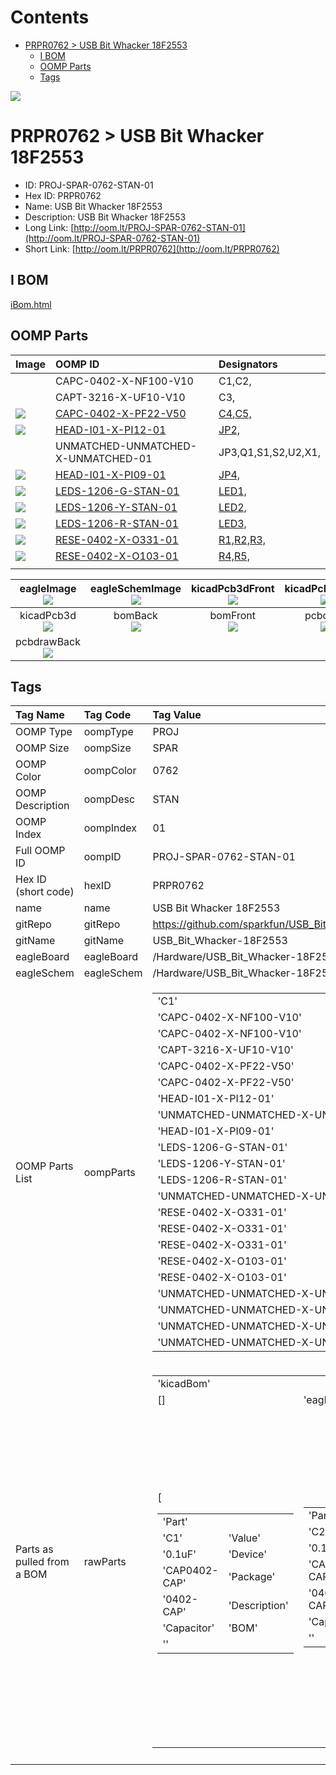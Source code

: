 



Contents
========

* [PRPR0762 > USB Bit Whacker 18F2553](#prpr0762--usb-bit-whacker-18f2553)
	* [I BOM](#i-bom)
	* [OOMP Parts](#oomp-parts)
	* [Tags](#tags)
  
![][im]
# PRPR0762 > USB Bit Whacker 18F2553

- ID: PROJ-SPAR-0762-STAN-01
- Hex ID: PRPR0762
- Name: USB Bit Whacker 18F2553
- Description: USB Bit Whacker 18F2553
- Long Link: [http://oom.lt/PROJ-SPAR-0762-STAN-01](http://oom.lt/PROJ-SPAR-0762-STAN-01)
- Short Link: [http://oom.lt/PRPR0762](http://oom.lt/PRPR0762)

## I BOM
  
[iBom.html](https://htmlpreview.github.io/?https://github.com/oomlout/oomlout_OOMP_projects/blob/main/PROJ/SPAR/0762/STAN/01ibom.html)
## OOMP Parts
  

|Image|OOMP ID|Designators|
| :--- | :--- | :--- |
|![]()|CAPC-0402-X-NF100-V10|C1,C2,|
|![]()|CAPT-3216-X-UF10-V10|C3,|
|[![](https://raw.githubusercontent.com/oomlout/oomlout_OOMP_parts_V2/CAPC/0402/X/PF22/V50/main/image_140.jpg)](https://github.com/oomlout/oomlout_OOMP_parts_V2/CAPC/0402/X/PF22/V50/tree/main/)|[CAPC-0402-X-PF22-V50](https://github.com/oomlout/oomlout_OOMP_parts_V2/CAPC/0402/X/PF22/V50/tree/main/)|[C4,C5,](https://github.com/oomlout/oomlout_OOMP_parts_V2/CAPC/0402/X/PF22/V50/tree/main/)|
|[![](https://raw.githubusercontent.com/oomlout/oomlout_OOMP_parts_V2/HEAD/I01/X/PI12/01/main/image_140.jpg)](https://github.com/oomlout/oomlout_OOMP_parts_V2/HEAD/I01/X/PI12/01/tree/main/)|[HEAD-I01-X-PI12-01](https://github.com/oomlout/oomlout_OOMP_parts_V2/HEAD/I01/X/PI12/01/tree/main/)|[JP2,](https://github.com/oomlout/oomlout_OOMP_parts_V2/HEAD/I01/X/PI12/01/tree/main/)|
|![]()|UNMATCHED-UNMATCHED-X-UNMATCHED-01|JP3,Q1,S1,S2,U2,X1,|
|[![](https://raw.githubusercontent.com/oomlout/oomlout_OOMP_parts_V2/HEAD/I01/X/PI09/01/main/image_140.jpg)](https://github.com/oomlout/oomlout_OOMP_parts_V2/HEAD/I01/X/PI09/01/tree/main/)|[HEAD-I01-X-PI09-01](https://github.com/oomlout/oomlout_OOMP_parts_V2/HEAD/I01/X/PI09/01/tree/main/)|[JP4,](https://github.com/oomlout/oomlout_OOMP_parts_V2/HEAD/I01/X/PI09/01/tree/main/)|
|[![](https://raw.githubusercontent.com/oomlout/oomlout_OOMP_parts_V2/LEDS/1206/G/STAN/01/main/image_140.jpg)](https://github.com/oomlout/oomlout_OOMP_parts_V2/LEDS/1206/G/STAN/01/tree/main/)|[LEDS-1206-G-STAN-01](https://github.com/oomlout/oomlout_OOMP_parts_V2/LEDS/1206/G/STAN/01/tree/main/)|[LED1,](https://github.com/oomlout/oomlout_OOMP_parts_V2/LEDS/1206/G/STAN/01/tree/main/)|
|[![](https://raw.githubusercontent.com/oomlout/oomlout_OOMP_parts_V2/LEDS/1206/Y/STAN/01/main/image_140.jpg)](https://github.com/oomlout/oomlout_OOMP_parts_V2/LEDS/1206/Y/STAN/01/tree/main/)|[LEDS-1206-Y-STAN-01](https://github.com/oomlout/oomlout_OOMP_parts_V2/LEDS/1206/Y/STAN/01/tree/main/)|[LED2,](https://github.com/oomlout/oomlout_OOMP_parts_V2/LEDS/1206/Y/STAN/01/tree/main/)|
|[![](https://raw.githubusercontent.com/oomlout/oomlout_OOMP_parts_V2/LEDS/1206/R/STAN/01/main/image_140.jpg)](https://github.com/oomlout/oomlout_OOMP_parts_V2/LEDS/1206/R/STAN/01/tree/main/)|[LEDS-1206-R-STAN-01](https://github.com/oomlout/oomlout_OOMP_parts_V2/LEDS/1206/R/STAN/01/tree/main/)|[LED3,](https://github.com/oomlout/oomlout_OOMP_parts_V2/LEDS/1206/R/STAN/01/tree/main/)|
|[![](https://raw.githubusercontent.com/oomlout/oomlout_OOMP_parts_V2/RESE/0402/X/O331/01/main/image_140.jpg)](https://github.com/oomlout/oomlout_OOMP_parts_V2/RESE/0402/X/O331/01/tree/main/)|[RESE-0402-X-O331-01](https://github.com/oomlout/oomlout_OOMP_parts_V2/RESE/0402/X/O331/01/tree/main/)|[R1,R2,R3,](https://github.com/oomlout/oomlout_OOMP_parts_V2/RESE/0402/X/O331/01/tree/main/)|
|[![](https://raw.githubusercontent.com/oomlout/oomlout_OOMP_parts_V2/RESE/0402/X/O103/01/main/image_140.jpg)](https://github.com/oomlout/oomlout_OOMP_parts_V2/RESE/0402/X/O103/01/tree/main/)|[RESE-0402-X-O103-01](https://github.com/oomlout/oomlout_OOMP_parts_V2/RESE/0402/X/O103/01/tree/main/)|[R4,R5,](https://github.com/oomlout/oomlout_OOMP_parts_V2/RESE/0402/X/O103/01/tree/main/)|
||||
  

|eagleImage<br>[![](https://raw.githubusercontent.com/oomlout/oomlout_OOMP_projects_V2/PROJ/SPAR/0762/STAN/01/main/eagleImage_140.png)](https://github.com/oomlout/oomlout_OOMP_projects_V2/PROJ/SPAR/0762/STAN/01/tree/main/eagleImage.png)|eagleSchemImage<br>[![](https://raw.githubusercontent.com/oomlout/oomlout_OOMP_projects_V2/PROJ/SPAR/0762/STAN/01/main/eagleSchemImage_140.png)](https://github.com/oomlout/oomlout_OOMP_projects_V2/PROJ/SPAR/0762/STAN/01/tree/main/eagleSchemImage.png)|kicadPcb3dFront<br>[![](https://raw.githubusercontent.com/oomlout/oomlout_OOMP_projects_V2/PROJ/SPAR/0762/STAN/01/main/kicadPcb3dFront_140.png)](https://github.com/oomlout/oomlout_OOMP_projects_V2/PROJ/SPAR/0762/STAN/01/tree/main/kicadPcb3dFront.png)|kicadPcb3dBack<br>[![](https://raw.githubusercontent.com/oomlout/oomlout_OOMP_projects_V2/PROJ/SPAR/0762/STAN/01/main/kicadPcb3dBack_140.png)](https://github.com/oomlout/oomlout_OOMP_projects_V2/PROJ/SPAR/0762/STAN/01/tree/main/kicadPcb3dBack.png)|
| :---: | :---: | :---: | :---: |
|kicadPcb3d<br>[![](https://raw.githubusercontent.com/oomlout/oomlout_OOMP_projects_V2/PROJ/SPAR/0762/STAN/01/main/kicadPcb3d_140.png)](https://github.com/oomlout/oomlout_OOMP_projects_V2/PROJ/SPAR/0762/STAN/01/tree/main/kicadPcb3d.png)|bomBack<br>[![](https://raw.githubusercontent.com/oomlout/oomlout_OOMP_projects_V2/PROJ/SPAR/0762/STAN/01/main/bomBack_140.png)](https://github.com/oomlout/oomlout_OOMP_projects_V2/PROJ/SPAR/0762/STAN/01/tree/main/bomBack.png)|bomFront<br>[![](https://raw.githubusercontent.com/oomlout/oomlout_OOMP_projects_V2/PROJ/SPAR/0762/STAN/01/main/bomFront_140.png)](https://github.com/oomlout/oomlout_OOMP_projects_V2/PROJ/SPAR/0762/STAN/01/tree/main/bomFront.png)|pcbdraw<br>[![](https://raw.githubusercontent.com/oomlout/oomlout_OOMP_projects_V2/PROJ/SPAR/0762/STAN/01/main/pcbdraw_140.png)](https://github.com/oomlout/oomlout_OOMP_projects_V2/PROJ/SPAR/0762/STAN/01/tree/main/pcbdraw.svg)|
|pcbdrawBack<br>[![](https://raw.githubusercontent.com/oomlout/oomlout_OOMP_projects_V2/PROJ/SPAR/0762/STAN/01/main/pcbdrawBack_140.png)](https://github.com/oomlout/oomlout_OOMP_projects_V2/PROJ/SPAR/0762/STAN/01/tree/main/pcbdrawBack.svg)||||

## Tags
  

|Tag Name|Tag Code|Tag Value|
| :--- | :--- | :--- |
|OOMP Type|oompType|PROJ|
|OOMP Size|oompSize|SPAR|
|OOMP Color|oompColor|0762|
|OOMP Description|oompDesc|STAN|
|OOMP Index|oompIndex|01|
|Full OOMP ID|oompID|PROJ-SPAR-0762-STAN-01|
|Hex ID (short code)|hexID|PRPR0762|
|name|name|USB Bit Whacker 18F2553|
|gitRepo|gitRepo|https://github.com/sparkfun/USB_Bit_Whacker-18F2553|
|gitName|gitName|USB_Bit_Whacker-18F2553|
|eagleBoard|eagleBoard|/Hardware/USB_Bit_Whacker-18F2553.brd|
|eagleSchem|eagleSchem|/Hardware/USB_Bit_Whacker-18F2553.sch|
|OOMP Parts List|oompParts|<table><tr><td>'C1'</td></tr><tr><td> 'CAPC-0402-X-NF100-V10'</td><td> 'C2'</td></tr><tr><td> 'CAPC-0402-X-NF100-V10'</td><td> 'C3'</td></tr><tr><td> 'CAPT-3216-X-UF10-V10'</td><td> 'C4'</td></tr><tr><td> 'CAPC-0402-X-PF22-V50'</td><td> 'C5'</td></tr><tr><td> 'CAPC-0402-X-PF22-V50'</td><td> 'JP2'</td></tr><tr><td> 'HEAD-I01-X-PI12-01'</td><td> 'JP3'</td></tr><tr><td> 'UNMATCHED-UNMATCHED-X-UNMATCHED-01'</td><td> 'JP4'</td></tr><tr><td> 'HEAD-I01-X-PI09-01'</td><td> 'LED1'</td></tr><tr><td> 'LEDS-1206-G-STAN-01'</td><td> 'LED2'</td></tr><tr><td> 'LEDS-1206-Y-STAN-01'</td><td> 'LED3'</td></tr><tr><td> 'LEDS-1206-R-STAN-01'</td><td> 'Q1'</td></tr><tr><td> 'UNMATCHED-UNMATCHED-X-UNMATCHED-01'</td><td> 'R1'</td></tr><tr><td> 'RESE-0402-X-O331-01'</td><td> 'R2'</td></tr><tr><td> 'RESE-0402-X-O331-01'</td><td> 'R3'</td></tr><tr><td> 'RESE-0402-X-O331-01'</td><td> 'R4'</td></tr><tr><td> 'RESE-0402-X-O103-01'</td><td> 'R5'</td></tr><tr><td> 'RESE-0402-X-O103-01'</td><td> 'S1'</td></tr><tr><td> 'UNMATCHED-UNMATCHED-X-UNMATCHED-01'</td><td> 'S2'</td></tr><tr><td> 'UNMATCHED-UNMATCHED-X-UNMATCHED-01'</td><td> 'U2'</td></tr><tr><td> 'UNMATCHED-UNMATCHED-X-UNMATCHED-01'</td><td> 'X1'</td></tr><tr><td> 'UNMATCHED-UNMATCHED-X-UNMATCHED-01'</td></tr></table>|
|Parts as pulled from a BOM|rawParts|<table><tr><td>'kicadBom'</td></tr><tr><td> []</td><td> 'eagleBom'</td></tr><tr><td> [<table><tr><td>'Part'</td></tr><tr><td> 'C1'</td><td> 'Value'</td></tr><tr><td> '0.1uF'</td><td> 'Device'</td></tr><tr><td> 'CAP0402-CAP'</td><td> 'Package'</td></tr><tr><td> '0402-CAP'</td><td> 'Description'</td></tr><tr><td> 'Capacitor'</td><td> 'BOM'</td></tr><tr><td> ''</td></tr></table></td><td> <table><tr><td>'Part'</td></tr><tr><td> 'C2'</td><td> 'Value'</td></tr><tr><td> '0.1uF'</td><td> 'Device'</td></tr><tr><td> 'CAP0402-CAP'</td><td> 'Package'</td></tr><tr><td> '0402-CAP'</td><td> 'Description'</td></tr><tr><td> 'Capacitor'</td><td> 'BOM'</td></tr><tr><td> ''</td></tr></table></td><td> <table><tr><td>'Part'</td></tr><tr><td> 'C3'</td><td> 'Value'</td></tr><tr><td> '10uF'</td><td> 'Device'</td></tr><tr><td> 'CAP_POL1206'</td><td> 'Package'</td></tr><tr><td> 'EIA3216'</td><td> 'Description'</td></tr><tr><td> 'Capacitor Polarized'</td><td> 'BOM'</td></tr><tr><td> ''</td></tr></table></td><td> <table><tr><td>'Part'</td></tr><tr><td> 'C4'</td><td> 'Value'</td></tr><tr><td> '22pF'</td><td> 'Device'</td></tr><tr><td> 'CAP0402-CAP'</td><td> 'Package'</td></tr><tr><td> '0402-CAP'</td><td> 'Description'</td></tr><tr><td> 'Capacitor'</td><td> 'BOM'</td></tr><tr><td> ''</td></tr></table></td><td> <table><tr><td>'Part'</td></tr><tr><td> 'C5'</td><td> 'Value'</td></tr><tr><td> '22pF'</td><td> 'Device'</td></tr><tr><td> 'CAP0402-CAP'</td><td> 'Package'</td></tr><tr><td> '0402-CAP'</td><td> 'Description'</td></tr><tr><td> 'Capacitor'</td><td> 'BOM'</td></tr><tr><td> ''</td></tr></table></td><td> <table><tr><td>'Part'</td></tr><tr><td> 'FID1'</td><td> 'Value'</td></tr><tr><td> 'FIDUCIAL1X2'</td><td> 'Device'</td></tr><tr><td> 'FIDUCIAL1X2'</td><td> 'Package'</td></tr><tr><td> 'FIDUCIAL-1X2'</td><td> 'Description'</td></tr><tr><td> 'Fiducial Alignment Points'</td><td> 'BOM'</td></tr><tr><td> ''</td></tr></table></td><td> <table><tr><td>'Part'</td></tr><tr><td> 'FID2'</td><td> 'Value'</td></tr><tr><td> 'FIDUCIAL1X2'</td><td> 'Device'</td></tr><tr><td> 'FIDUCIAL1X2'</td><td> 'Package'</td></tr><tr><td> 'FIDUCIAL-1X2'</td><td> 'Description'</td></tr><tr><td> 'Fiducial Alignment Points'</td><td> 'BOM'</td></tr><tr><td> ''</td></tr></table></td><td> <table><tr><td>'Part'</td></tr><tr><td> 'JP2'</td><td> 'Value'</td></tr><tr><td> ''</td><td> 'Device'</td></tr><tr><td> 'M12PTH'</td><td> 'Package'</td></tr><tr><td> '1X12'</td><td> 'Description'</td></tr><tr><td> 'Header 12'</td><td> 'BOM'</td></tr><tr><td> ''</td></tr></table></td><td> <table><tr><td>'Part'</td></tr><tr><td> 'JP3'</td><td> 'Value'</td></tr><tr><td> 'PIC-ICSP-MINI'</td><td> 'Device'</td></tr><tr><td> 'PIC-ICSP-MINI'</td><td> 'Package'</td></tr><tr><td> 'PIC-ICSP-MINI'</td><td> 'Description'</td></tr><tr><td> 'PIC-ICSP-Mini'</td><td> 'BOM'</td></tr><tr><td> ''</td></tr></table></td><td> <table><tr><td>'Part'</td></tr><tr><td> 'JP4'</td><td> 'Value'</td></tr><tr><td> ''</td><td> 'Device'</td></tr><tr><td> 'M09'</td><td> 'Package'</td></tr><tr><td> '1X09'</td><td> 'Description'</td></tr><tr><td> 'Header 9'</td><td> 'BOM'</td></tr><tr><td> ''</td></tr></table></td><td> <table><tr><td>'Part'</td></tr><tr><td> 'LED1'</td><td> 'Value'</td></tr><tr><td> 'Green'</td><td> 'Device'</td></tr><tr><td> 'LED1206'</td><td> 'Package'</td></tr><tr><td> 'LED-1206'</td><td> 'Description'</td></tr><tr><td> 'LEDs'</td><td> 'BOM'</td></tr><tr><td> ''</td></tr></table></td><td> <table><tr><td>'Part'</td></tr><tr><td> 'LED2'</td><td> 'Value'</td></tr><tr><td> 'Yellow'</td><td> 'Device'</td></tr><tr><td> 'LED1206'</td><td> 'Package'</td></tr><tr><td> 'LED-1206'</td><td> 'Description'</td></tr><tr><td> 'LEDs'</td><td> 'BOM'</td></tr><tr><td> ''</td></tr></table></td><td> <table><tr><td>'Part'</td></tr><tr><td> 'LED3'</td><td> 'Value'</td></tr><tr><td> 'Red'</td><td> 'Device'</td></tr><tr><td> 'LED1206'</td><td> 'Package'</td></tr><tr><td> 'LED-1206'</td><td> 'Description'</td></tr><tr><td> 'LEDs'</td><td> 'BOM'</td></tr><tr><td> ''</td></tr></table></td><td> <table><tr><td>'Part'</td></tr><tr><td> 'Q1'</td><td> 'Value'</td></tr><tr><td> '24MHz'</td><td> 'Device'</td></tr><tr><td> 'CRYSTAL5X3'</td><td> 'Package'</td></tr><tr><td> 'CRYSTAL-SMD-5X3'</td><td> 'Description'</td></tr><tr><td> 'Crystals'</td><td> 'BOM'</td></tr><tr><td> ''</td></tr></table></td><td> <table><tr><td>'Part'</td></tr><tr><td> 'R1'</td><td> 'Value'</td></tr><tr><td> '330'</td><td> 'Device'</td></tr><tr><td> 'RESISTOR0402-RES'</td><td> 'Package'</td></tr><tr><td> '0402-RES'</td><td> 'Description'</td></tr><tr><td> 'Resistor'</td><td> 'BOM'</td></tr><tr><td> ''</td></tr></table></td><td> <table><tr><td>'Part'</td></tr><tr><td> 'R2'</td><td> 'Value'</td></tr><tr><td> '330'</td><td> 'Device'</td></tr><tr><td> 'RESISTOR0402-RES'</td><td> 'Package'</td></tr><tr><td> '0402-RES'</td><td> 'Description'</td></tr><tr><td> 'Resistor'</td><td> 'BOM'</td></tr><tr><td> ''</td></tr></table></td><td> <table><tr><td>'Part'</td></tr><tr><td> 'R3'</td><td> 'Value'</td></tr><tr><td> '330'</td><td> 'Device'</td></tr><tr><td> 'RESISTOR0402-RES'</td><td> 'Package'</td></tr><tr><td> '0402-RES'</td><td> 'Description'</td></tr><tr><td> 'Resistor'</td><td> 'BOM'</td></tr><tr><td> ''</td></tr></table></td><td> <table><tr><td>'Part'</td></tr><tr><td> 'R4'</td><td> 'Value'</td></tr><tr><td> '10K'</td><td> 'Device'</td></tr><tr><td> 'RESISTOR0402-RES'</td><td> 'Package'</td></tr><tr><td> '0402-RES'</td><td> 'Description'</td></tr><tr><td> 'Resistor'</td><td> 'BOM'</td></tr><tr><td> ''</td></tr></table></td><td> <table><tr><td>'Part'</td></tr><tr><td> 'R5'</td><td> 'Value'</td></tr><tr><td> '10K'</td><td> 'Device'</td></tr><tr><td> 'RESISTOR0402-RES'</td><td> 'Package'</td></tr><tr><td> '0402-RES'</td><td> 'Description'</td></tr><tr><td> 'Resistor'</td><td> 'BOM'</td></tr><tr><td> ''</td></tr></table></td><td> <table><tr><td>'Part'</td></tr><tr><td> 'S1'</td><td> 'Value'</td></tr><tr><td> 'Reset'</td><td> 'Device'</td></tr><tr><td> 'TAC_SWITCHSMD'</td><td> 'Package'</td></tr><tr><td> 'TACTILE_SWITCH_SMD'</td><td> 'Description'</td></tr><tr><td> 'Momentary Switch'</td><td> 'BOM'</td></tr><tr><td> ''</td></tr></table></td><td> <table><tr><td>'Part'</td></tr><tr><td> 'S2'</td><td> 'Value'</td></tr><tr><td> 'PRG'</td><td> 'Device'</td></tr><tr><td> 'TAC_SWITCHSMD'</td><td> 'Package'</td></tr><tr><td> 'TACTILE_SWITCH_SMD'</td><td> 'Description'</td></tr><tr><td> 'Momentary Switch'</td><td> 'BOM'</td></tr><tr><td> ''</td></tr></table></td><td> <table><tr><td>'Part'</td></tr><tr><td> 'U$1'</td><td> 'Value'</td></tr><tr><td> 'LOGO-SFENEW'</td><td> 'Device'</td></tr><tr><td> 'LOGO-SFENEW'</td><td> 'Package'</td></tr><tr><td> 'SFE-NEW-WEBLOGO'</td><td> 'Description'</td></tr><tr><td> 'Spark Fun Electronics PCB Logo'</td><td> 'BOM'</td></tr><tr><td> ''</td></tr></table></td><td> <table><tr><td>'Part'</td></tr><tr><td> 'U$2'</td><td> 'Value'</td></tr><tr><td> 'CREATIVE_COMMONS'</td><td> 'Device'</td></tr><tr><td> 'CREATIVE_COMMONS'</td><td> 'Package'</td></tr><tr><td> 'CREATIVE_COMMONS'</td><td> 'Description'</td></tr><tr><td> ''</td><td> 'BOM'</td></tr><tr><td> ''</td></tr></table></td><td> <table><tr><td>'Part'</td></tr><tr><td> 'U2'</td><td> 'Value'</td></tr><tr><td> 'PIC18F2455'</td><td> 'Device'</td></tr><tr><td> 'PIC18F2455SMD'</td><td> 'Package'</td></tr><tr><td> 'SO-28W'</td><td> 'Description'</td></tr><tr><td> ''</td><td> 'BOM'</td></tr><tr><td> ''</td></tr></table></td><td> <table><tr><td>'Part'</td></tr><tr><td> 'X1'</td><td> 'Value'</td></tr><tr><td> 'USBSMD'</td><td> 'Device'</td></tr><tr><td> 'USBSMD'</td><td> 'Package'</td></tr><tr><td> 'USB-MINIB'</td><td> 'Description'</td></tr><tr><td> 'USB Connectors'</td><td> 'BOM'</td></tr><tr><td> ''</td></tr></table>]</td></tr></table>|
||||



[im]: kicadPcb3d_450.png
